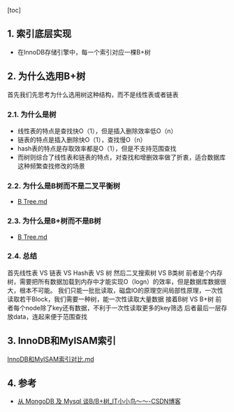 [toc]

## 1. 索引底层实现
- 在InnoDB存储引擎中，每一个索引对应一棵B+树

## 2. 为什么选用B+树

首先我们先思考为什么选用树这种结构，而不是线性表或者链表

### 2.1. 为什么是树
- 线性表的特点是查找快O（1），但是插入删除效率低O（n）
- 链表的特点是插入删除快O（1），查找慢O（n）
- hash表的特点是存取效率都是O（1），但是不支持范围查找
- 而树则综合了线性表和链表的特点，对查找和增删效率做了折衷，适合数据库这种频繁查找修改的场景

### 2.2. 为什么是B树而不是二叉平衡树
- [B Tree.md](../../Algorithm/数据结构/B%20Tree.md)
### 2.3. 为什么是B+树而不是B树
- [B Tree.md](../../Algorithm/数据结构/B%20Tree.md)
### 2.4. 总结

首先线性表 VS 链表 VS Hash表 VS 树
然后二叉搜索树 VS B类树
前者是个内存树，需要把所有数据加载到内存中才能实现O（logn）的效率，但是数据库数据很大，根本不可能。
我们只能一批批读取，磁盘IO的原理空间局部性原理，一次性读取若干Block，我们需要一种树，能一次性读取大量数据
接着B树 VS B+树
前者每个node除了key还有数据，不利于一次性读取更多的key筛选
后者最后一层存放data，连起来便于范围查找

## 3. InnoDB和MyISAM索引
[InnoDB和MyISAM索引对比.md](InnoDB/InnoDB和MyISAM索引对比.md)
## 4. 参考
- [从 MongoDB 及 Mysql 谈B/B\+树\_IT小小鸟～～\-CSDN博客](https://blog.csdn.net/wwh578867817/article/details/50493940)

